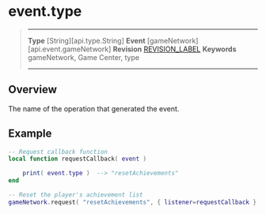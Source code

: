 
# event.type

> --------------------- ------------------------------------------------------------------------------------------
> __Type__              [String][api.type.String]
> __Event__             [gameNetwork][api.event.gameNetwork]
> __Revision__          [REVISION_LABEL](REVISION_URL)
> __Keywords__          gameNetwork, Game Center, type
> --------------------- ------------------------------------------------------------------------------------------

## Overview

The name of the operation that generated the event.

## Example
 
``````lua
-- Request callback function
local function requestCallback( event )

	print( event.type )  --> "resetAchievements"
end

-- Reset the player's achievement list
gameNetwork.request( "resetAchievements", { listener=requestCallback } )
``````
